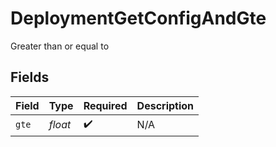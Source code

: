 # DeploymentGetConfigAndGte

Greater than or equal to


## Fields

| Field              | Type               | Required           | Description        |
| ------------------ | ------------------ | ------------------ | ------------------ |
| `gte`              | *float*            | :heavy_check_mark: | N/A                |